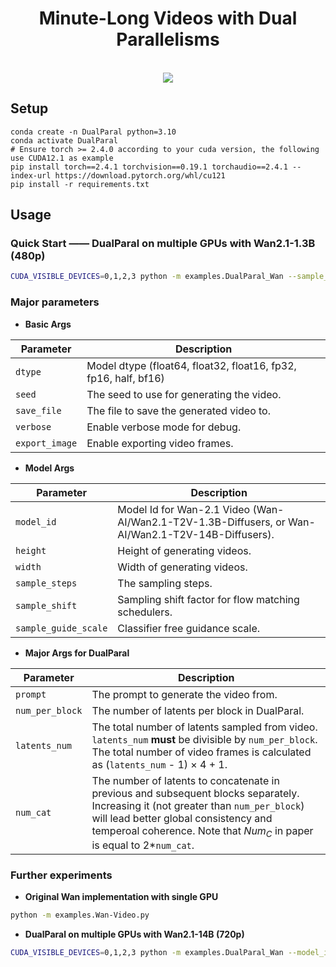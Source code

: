 <div align="center">

# Minute-Long Videos with Dual Parallelisms

<!-- <img src='./assets/DualParal.png' width='80%' /> -->
<br>
<a  href="https://dualparal-project.github.io/dualparal.github.io/"><img src="https://img.shields.io/badge/ProjectPage-DualParal-376ED2#376ED2.svg"></a>
</div>

## Setup
```
conda create -n DualParal python=3.10
conda activate DualParal
# Ensure torch >= 2.4.0 according to your cuda version, the following use CUDA12.1 as example
pip install torch==2.4.1 torchvision==0.19.1 torchaudio==2.4.1 --index-url https://download.pytorch.org/whl/cu121
pip install -r requirements.txt
```

## Usage
### **Quick Start —— DualParal on multiple GPUs with Wan2.1-1.3B (480p)**
```bash
CUDA_VISIBLE_DEVICES=0,1,2,3 python -m examples.DualParal_Wan --sample_steps 50 --num_per_block 8 --latents_num 40 --num_cat 8
```

### **Major parameters**
- **Basic Args**

| Parameter   | Description                            |
| ----------- | -------------------------------------- |
| `dtype`   | Model dtype (float64, float32, float16, fp32, fp16, half, bf16)       |
| `seed` | The seed to use for generating the video. |
| `save_file` | The file to save the generated video to. |
| `verbose` | Enable verbose mode for debug. |
| `export_image` | Enable exporting video frames. |

- **Model Args**

| Parameter   | Description                            |
| ----------- | -------------------------------------- |
| `model_id`   | Model Id for Wan-2.1 Video (Wan-AI/Wan2.1-T2V-1.3B-Diffusers, or Wan-AI/Wan2.1-T2V-14B-Diffusers).      |
| `height` | Height of generating videos. |
| `width` | Width of generating videos. |
| `sample_steps` | The sampling steps. |
| `sample_shift` | Sampling shift factor for flow matching schedulers. |
| `sample_guide_scale` | Classifier free guidance scale. |

- **Major Args for DualParal**

| Parameter   | Description                            |
| ----------- | -------------------------------------- |
| `prompt` | The prompt to generate the video from. |
| `num_per_block` | The number of latents per block in DualParal. |
| `latents_num` | The total number of latents sampled from video. `latents_num` **must** be divisible by `num_per_block`. The total number of video frames is calculated as (`latents_num` - 1) $\times$ 4 + 1. |
| `num_cat` | The number of latents to concatenate in previous and subsequent blocks separately. Increasing it (not greater than `num_per_block`) will lead better global consistency and temperoal coherence. Note that $Num_C$ in paper is equal to 2*`num_cat`.  |

### Further experiments
- **Original Wan implementation with single GPU**
```bash
python -m examples.Wan-Video.py 
```

- **DualParal on multiple GPUs with Wan2.1-14B (720p)**
```bash
CUDA_VISIBLE_DEVICES=0,1,2,3 python -m examples.DualParal_Wan --model_id Wan-AI/Wan2.1-T2V-14B-Diffusers --height 720 --width 1280 --sample_steps 50 --num_per_block 8 --latents_num 40 --num_cat 8
```